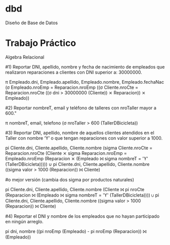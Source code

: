 # dbd
Diseño de Base de Datos

# Trabajo Práctico
Algebra Relacional

#1) Reportar DNI, apellido, nombre y fecha de nacimiento de empleados que realizaron reparaciones a clientes con DNI superior a: 30000000.

π Empleado.dni, Empleado.apellido, Empleado.nombre, Empleado.fechaNac (σ Empleado.nroEmp = Reparacion.nroEmp ((σ Cliente.nroCte = Reparacion.nroCte ((σ dni > 30000000 (Cliente)) ⨯ Reparacion)) ⨯ Empleado))



#2) Reportar nombreT, email y teléfono de talleres con nroTaller mayor a 600."

π nombreT, email, telefono (σ nroTaller > 600 (TallerDBicicleta))



#3) Reportar DNI, apellido, nombre de aquellos clientes atendidos en el Taller con nombre ‘Y’ o que tengan reparaciones con valor superior a 1000.

pi Cliente.dni, Cliente.apellido, Cliente.nombre (sigma Cliente.nroCte = Reparacion.nroCte (Cliente ⨯ sigma Reparacion.nroEmp = Empleado.nroEmp (Reparacion ⨯ (Empleado ⨝ sigma nombreT = 'Y' (TallerDBicicleta))))) ∪ pi Cliente.dni, Cliente.apellido, Cliente.nombre ((sigma valor > 1000 (Reparacion)) ⨝ Cliente)

#o mejor versión (cambia dos sigma por productos naturales)

pi Cliente.dni, Cliente.apellido, Cliente.nombre (Cliente ⨝ pi nroCte (Reparacion ⨝ (Empleado ⨝ sigma nombreT = 'Y' (TallerDBicicleta)))) ∪ pi Cliente.dni, Cliente.apellido, Cliente.nombre ((sigma valor > 1000 (Reparacion)) ⨝ Cliente)



#4) Reportar el DNI y nombre de los empleados que no hayan participado en ningún arreglo.

pi dni, nombre ((pi nroEmp (Empleado) - pi nroEmp (Reparacion)) ⨝ (Empleado))
